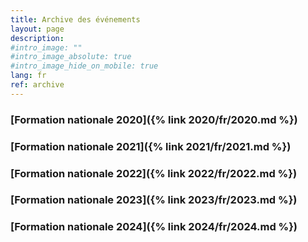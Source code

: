 ```yaml
---
title: Archive des événements
layout: page
description:
#intro_image: ""
#intro_image_absolute: true
#intro_image_hide_on_mobile: true
lang: fr
ref: archive
---
```



### [Formation nationale 2020]({% link 2020/fr/2020.md %})
### [Formation nationale 2021]({% link 2021/fr/2021.md %})
### [Formation nationale 2022]({% link 2022/fr/2022.md %})
### [Formation nationale 2023]({% link 2023/fr/2023.md %})
### [Formation nationale 2024]({% link 2024/fr/2024.md %})
